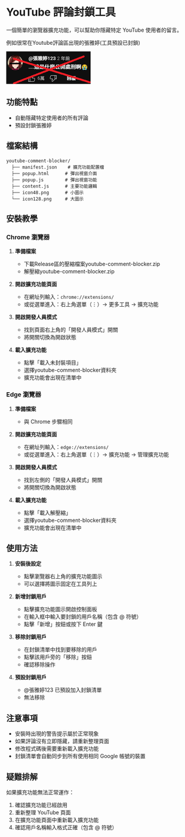 # YouTube 評論封鎖工具

一個簡單的瀏覽器擴充功能，可以幫助你隱藏特定 YouTube 使用者的留言。

例如很常在Youtube評論區出現的張雅婷(工具預設已封鎖)

![image](https://github.com/Kashionz/youtube-comment-blocker/blob/main/getout.png)

## 功能特點

- 自動隱藏特定使用者的所有評論
- 預設封鎖張雅婷

## 檔案結構

```
youtube-comment-blocker/
  ├── manifest.json    # 擴充功能配置檔
  ├── popup.html      # 彈出視窗介面
  ├── popup.js        # 彈出視窗功能
  ├── content.js      # 主要功能邏輯
  ├── icon48.png      # 小圖示
  └── icon128.png     # 大圖示
```

## 安裝教學

### Chrome 瀏覽器

1. **準備檔案**
   - 下載Release區的壓縮檔案youtube-comment-blocker.zip
   - 解壓縮youtube-comment-blocker.zip

2. **開啟擴充功能頁面**
   - 在網址列輸入：`chrome://extensions/`
   - 或從選單進入：右上角選單（⋮）→ 更多工具 → 擴充功能

3. **開啟開發人員模式**
   - 找到頁面右上角的「開發人員模式」開關
   - 將開關切換為開啟狀態

4. **載入擴充功能**
   - 點擊「載入未封裝項目」
   - 選擇youtube-comment-blocker資料夾
   - 擴充功能會出現在清單中

### Edge 瀏覽器

1. **準備檔案**
   - 與 Chrome 步驟相同

2. **開啟擴充功能頁面**
   - 在網址列輸入：`edge://extensions/`
   - 或從選單進入：右上角選單（⋮）→ 擴充功能 → 管理擴充功能

3. **開啟開發人員模式**
   - 找到左側的「開發人員模式」開關
   - 將開關切換為開啟狀態

4. **載入擴充功能**
   - 點擊「載入解壓縮」
   - 選擇youtube-comment-blocker資料夾
   - 擴充功能會出現在清單中

## 使用方法

1. **安裝後設定**
   - 點擊瀏覽器右上角的擴充功能圖示
   - 可以選擇將圖示固定在工具列上

2. **新增封鎖用戶**
   - 點擊擴充功能圖示開啟控制面板
   - 在輸入框中輸入要封鎖的用戶名稱（包含 @ 符號）
   - 點擊「新增」按鈕或按下 Enter 鍵

3. **移除封鎖用戶**
   - 在封鎖清單中找到要移除的用戶
   - 點擊該用戶旁的「移除」按鈕
   - 確認移除操作

4. **預設封鎖用戶**
   - @張雅婷123 已預設加入封鎖清單
   - 無法移除

## 注意事項

- 安裝時出現的警告提示屬於正常現象
- 如果評論沒有立即隱藏，請重新整理頁面
- 修改程式碼後需要重新載入擴充功能
- 封鎖清單會自動同步到所有使用相同 Google 帳號的裝置

## 疑難排解

如果擴充功能無法正常運作：

1. 確認擴充功能已經啟用
2. 重新整理 YouTube 頁面
3. 在擴充功能頁面中重新載入擴充功能
4. 確認用戶名稱輸入格式正確（包含 @ 符號）

